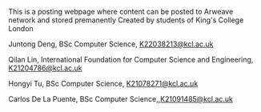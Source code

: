 This is a posting webpage where content can be posted to Arweave network and stored premanently
Created by students of King's College London

Juntong Deng, BSc Computer Science, K22038213@kcl.ac.uk

Qilan Lin, International Foundation for Computer Science and Engineering, K21204786@kcl.ac.uk

Hongyi Tu, BSc Computer Science, K21078271@kcl.ac.uk

Carlos De La Puente, BSc Computer Science,,K21091485@kcl.ac.uk
